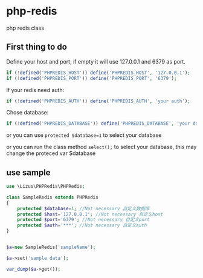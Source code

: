 # php-redis
php redis class

## First thing to do

Define your host and port, if empty it will use 127.0.0.1 and 6379 as port.

```php
if (!defined('PHPREDIS_HOST')) define('PHPREDIS_HOST', '127.0.0.1');
if (!defined('PHPREDIS_PORT')) define('PHPREDIS_PORT', '6379');
```

If your redis need auth:

```php
if (!defined('PHPREDIS_AUTH')) define('PHPREDIS_AUTH', 'your auth');
```

Chose database:

```php
if (!defined('PHPREDIS_DATABASE')) define('PHPREDIS_DATABASE', 'your database');
```

or you can use `protected $database=1` to select your database

or you can run the class method `select();` to select your database, this may change the proteced var $database

## use sample

```php
use \Lizus\PHPRedis\PHPRedis;

class SampleRedis extends PHPRedis 
{
    protected $database=1; //Not necessary 自定义数据库
    protected $host='127.0.0.1'; //Not necessary 自定义host
    protected $port='6379'; //Not necessary 自定义port
    protected $auth='***'; //Not necessary 自定义auth
}


$a=new SampleRedis('sampleName');

$a->set('sample data');

var_dump($a->get());
```
